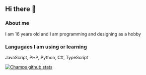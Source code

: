 ## Hi there 👋

### About me
I am 16 years old and I am programming and designing as a hobby

### Langugaes I am using or learning
JavaScript, PHP, Python, C#, TypeScript

[![Champs github stats](https://github-readme-stats.vercel.app/api?username=ChampOfGames&theme=highcontrast)](https://github.com/anuraghazra/github-readme-stats)
